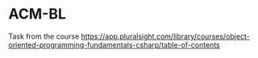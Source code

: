 # ACM-BL
Task from the course https://app.pluralsight.com/library/courses/object-oriented-programming-fundamentals-csharp/table-of-contents
